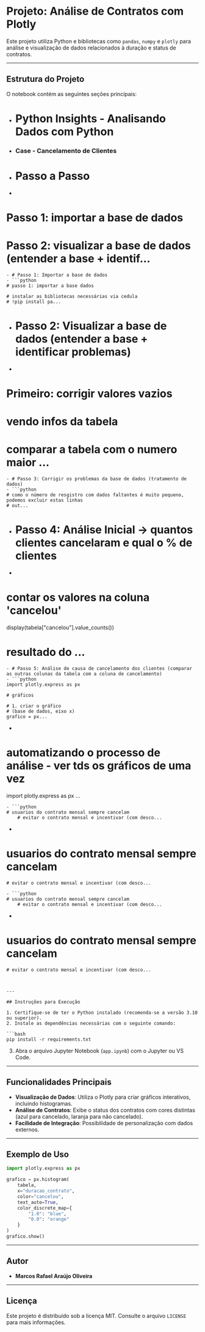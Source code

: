 # Projeto: Análise de Contratos com Plotly

Este projeto utiliza Python e bibliotecas como `pandas`, `numpy` e `plotly` para análise e visualização de dados relacionados à duração e status de contratos.

---

## Estrutura do Projeto

O notebook contém as seguintes seções principais:

- # Python Insights - Analisando Dados com Python
- ### Case - Cancelamento de Clientes
- # Passo a Passo
- ```python
# Passo 1: importar a base de dados
# Passo 2: visualizar a base de dados (entender a base + identif...
```
- # Passo 1: Importar a base de dados
- ```python
# passo 1: importar a base dados

# instalar as bibliotecas necessárias via cedula
# !pip install pa...
```
- # Passo 2: Visualizar a base de dados (entender a base + identificar problemas)
- ```python
# Primeiro: corrigir valores vazios

# vendo infos da tabela
# comparar a tabela com o numero maior ...
```
- # Passo 3: Corrigir os problemas da base de dados (tratamento de dados)
- ```python
# como o número de resgistro com dados faltantes é muito pequeno, podemos excluir estas linhas
# out...
```
- # Passo 4: Análise Inicial -> quantos clientes cancelaram e qual o % de clientes
- ```python
# contar os valores na coluna 'cancelou'

display(tabela["cancelou"].value_counts())
# resultado do ...
```
- # Passo 5: Análise de causa de cancelamento dos clientes (comparar as outras colunas da tabela com a coluna de cancelamento)
- ```python
import plotly.express as px

# gráficos

# 1. criar o gráfico
# (base de dados, eixo x)
grafico = px...
```
- ```python
# automatizando o processo de análise - ver tds os gráficos de uma vez

import plotly.express as px
...
```
- ```python
# usuarios do contrato mensal sempre cancelam
    # evitar o contrato mensal e incentivar (com desco...
```
- ```python
# usuarios do contrato mensal sempre cancelam
    # evitar o contrato mensal e incentivar (com desco...
```
- ```python
# usuarios do contrato mensal sempre cancelam
    # evitar o contrato mensal e incentivar (com desco...
```
- ```python
# usuarios do contrato mensal sempre cancelam
    # evitar o contrato mensal e incentivar (com desco...
```


---

## Instruções para Execução

1. Certifique-se de ter o Python instalado (recomenda-se a versão 3.10 ou superior).
2. Instale as dependências necessárias com o seguinte comando:

```bash
pip install -r requirements.txt
```

3. Abra o arquivo Jupyter Notebook (`app.ipynb`) com o Jupyter ou VS Code.

---

## Funcionalidades Principais

- **Visualização de Dados**: Utiliza o Plotly para criar gráficos interativos, incluindo histogramas.
- **Análise de Contratos**: Exibe o status dos contratos com cores distintas (azul para cancelado, laranja para não cancelado).
- **Facilidade de Integração**: Possibilidade de personalização com dados externos.

---

## Exemplo de Uso

```python
import plotly.express as px

grafico = px.histogram(
    tabela,
    x="duracao_contrato",
    color="cancelou",
    text_auto=True,
    color_discrete_map={
        "1.0": "blue",
        "0.0": "orange"
    }
)
grafico.show()
```

---

## Autor

- **Marcos Rafael Araújo Oliveira**

---

## Licença

Este projeto é distribuído sob a licença MIT. Consulte o arquivo `LICENSE` para mais informações.

